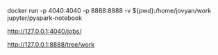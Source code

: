 docker run -p 4040:4040 -p 8888:8888 -v ${pwd}:/home/jovyan/work jupyter/pyspark-notebook

http://127.0.0.1:4040/jobs/

http://127.0.0.1:8888/tree/work